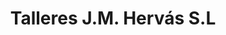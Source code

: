 ---
title: "Talleres J.M. Hervás S.L"
url: /alcala-de-henares/talleres-j-m-hervas-s-l/
shop: reparación de automóviles
---